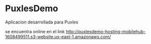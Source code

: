 # PuxlesDemo
Aplicacion desarrollada para Puxles 

se encuentra online en el link http://puxlesdemo-hosting-mobilehub-1608499511.s3-website.us-east-1.amazonaws.com/
